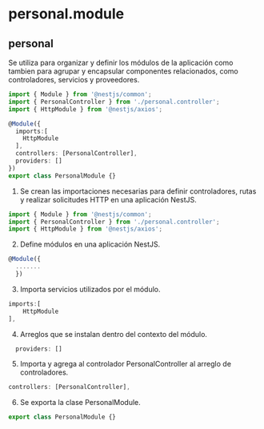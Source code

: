 # personal.module
## personal
Se utiliza para organizar y definir los módulos de la aplicación como tambien para agrupar y encapsular componentes relacionados, como controladores, servicios y proveedores.
```ts
import { Module } from '@nestjs/common';
import { PersonalController } from './personal.controller';
import { HttpModule } from '@nestjs/axios';

@Module({
  imports:[
    HttpModule
  ],
  controllers: [PersonalController],
  providers: []
})
export class PersonalModule {}
```
1. Se crean las importaciones necesarias para definir controladores, rutas y realizar solicitudes HTTP en una aplicación NestJS.
```ts
import { Module } from '@nestjs/common';
import { PersonalController } from './personal.controller';
import { HttpModule } from '@nestjs/axios';
```
2. Define módulos en una aplicación NestJS.
```ts
@Module({
  .......
  })
```
3. Importa servicios utilizados por el módulo.
```ts
imports:[
    HttpModule
],
```
4. Arreglos que se instalan dentro del contexto del módulo.
```ts
  providers: []
```
5. Importa y agrega al controlador PersonalController al arreglo de controladores.
```ts
controllers: [PersonalController],
```
6. Se exporta la clase PersonalModule.
```ts
export class PersonalModule {}
```

